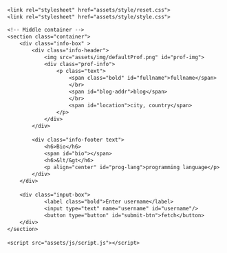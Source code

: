 <!DOCTYPE html>
<html lang="en">
<head>
    <meta charset="UTF-8">
    <meta name="viewport" content="width=device-width, initial-scale=1.0">
    <title>MidTerm Proj - Mohammad Ebrahim Adibzadeh 9731002</title>
    
    <link rel="stylesheet" href="assets/style/reset.css">
    <link rel="stylesheet" href="assets/style/style.css">

</head>
<body>
    <!-- error wrapper for api dynamic errors -->
    <div class="error" id="error"></div>
    
    <!-- Middle container -->
    <section class="container"> 
        <div class="info-box" >
            <div class="info-header">
                <img src="assets/img/defaultProf.png" id="prof-img">
                <div class="prof-info">
                    <p class="text">
                        <span class="bold" id="fullname">fullname</span>
                        </br>
                        <span id="blog-addr">blog</span>
                        </br>
                        <span id="location">city, country</span>
                    </p>
                </div>               
            </div>
            
            <div class="info-footer text">
                <h6>Bio</h6>
                <span id="bio"></span>
                <h6>&lt/&gt</h6>
                <p align="center" id="prog-lang">programming language</p>
            </div>
        </div>

        <div class="input-box">
                <label class="bold">Enter username</label>
                <input type="text" name="username" id="username"/>
                <button type="button" id="submit-btn">fetch</button> 
        </div>
    </section> 

    <script src="assets/js/script.js"></script>
</body>
</html>
